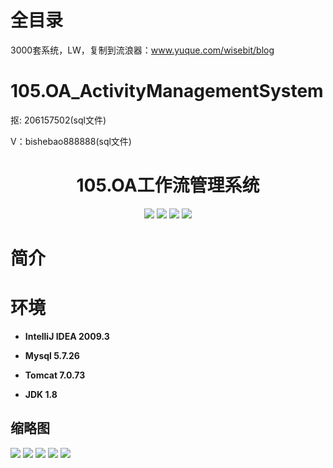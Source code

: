 # 全目录

3000套系统，LW，复制到流浪器：www.yuque.com/wisebit/blog

# 105.OA_ActivityManagementSystem

<p>抠: 206157502(sql文件)</p>
<p>V：bishebao888888(sql文件)</p>

<p><h1 align="center">105.OA工作流管理系统</h1></p>


<p align="center">
	<img src="https://img.shields.io/badge/jdk-1.8-orange.svg"/>
    <img src="https://img.shields.io/badge/spring-5.x-lightgrey.svg"/>
    <img src="https://img.shields.io/badge/springmvc-3.x-blue.svg"/>
    <img src="https://img.shields.io/badge/mybatis-3.x-yellow.svg"/>
</p>

# 简介



# 环境

- <b>IntelliJ IDEA 2009.3</b>

- <b>Mysql 5.7.26</b>

- <b>Tomcat 7.0.73</b>

- <b>JDK 1.8</b>




## 缩略图

![](https://bitwise.oss-cn-heyuan.aliyuncs.com/2024/9/10/bb0292c7-c903-4fc6-acb4-fa4e62e58dab.png)
![](https://bitwise.oss-cn-heyuan.aliyuncs.com/2024/9/10/ca8d7871-f709-448a-a29a-0c5ef939b222.png)
![](https://bitwise.oss-cn-heyuan.aliyuncs.com/2024/9/10/e8903a89-7923-425d-90a0-9e1789665f5f.png)
![](https://bitwise.oss-cn-heyuan.aliyuncs.com/2024/9/10/88d0ef92-635d-4583-b249-fa68a2db5f3f.png)
![](https://bitwise.oss-cn-heyuan.aliyuncs.com/2024/9/10/52e65da7-b28e-4379-9bf0-9d6dd9393a48.png)


